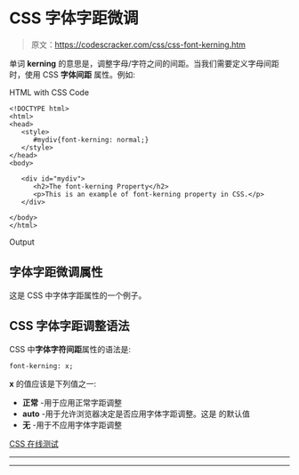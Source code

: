 # CSS 字体字距微调

> 原文：<https://codescracker.com/css/css-font-kerning.htm>

单词 **kerning** 的意思是，调整字母/字符之间的间距。当我们需要定义字母间距时，使用 CSS **字体间距** 属性。例如:

HTML with CSS Code

```
<!DOCTYPE html>
<html>
<head>
   <style>
      #mydiv{font-kerning: normal;}
   </style>
</head>
<body>

   <div id="mydiv">
      <h2>The font-kerning Property</h2>
      <p>This is an example of font-kerning property in CSS.</p>
   </div>

</body>
</html>
```

Output

## 字体字距微调属性

这是 CSS 中字体字距属性的一个例子。

## CSS 字体字距调整语法

CSS 中**字体字符间距**属性的语法是:

```
font-kerning: x;
```

**x** 的值应该是下列值之一:

*   **正常** -用于应用正常字距调整
*   **auto** -用于允许浏览器决定是否应用字体字距调整。这是 的默认值
*   **无** -用于不应用字体字距调整

[CSS 在线测试](/exam/showtest.php?subid=5)

* * *

* * *